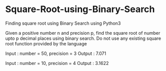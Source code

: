 # Square-Root-using-Binary-Search
Finding square root using Binary Search using Python3

Given a positive number n and precision p, find the square root of number upto p decimal places using binary search. Do not use any existing square root function provided by the language

Input : number = 50, precision = 3
Output : 7.071

Input : number = 10, precision = 4
Output : 3.1622
